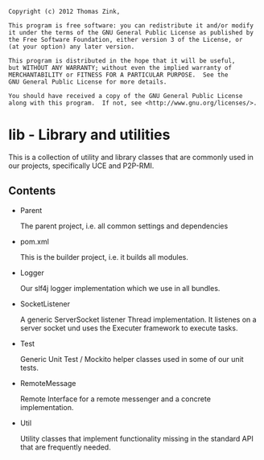 	Copyright (c) 2012 Thomas Zink, 

	This program is free software: you can redistribute it and/or modify
    it under the terms of the GNU General Public License as published by
    the Free Software Foundation, either version 3 of the License, or
    (at your option) any later version.

    This program is distributed in the hope that it will be useful,
    but WITHOUT ANY WARRANTY; without even the implied warranty of
    MERCHANTABILITY or FITNESS FOR A PARTICULAR PURPOSE.  See the
    GNU General Public License for more details.

    You should have received a copy of the GNU General Public License
    along with this program.  If not, see <http://www.gnu.org/licenses/>.

# lib - Library and utilities

This is a collection of utility and library classes that are commonly
used in our projects, specifically UCE and P2P-RMI.

## Contents

* 	Parent

	The parent project, i.e. all common settings and dependencies

* 	pom.xml

	This is the builder project, i.e. it builds all modules.

* 	Logger

	Our slf4j logger implementation which we use in all bundles.

* 	SocketListener

	A generic ServerSocket listener Thread implementation.
	It listenes on a server socket und uses the Executer framework
	to execute tasks.

*	Test

	Generic Unit Test / Mockito helper classes used in some of our
	unit tests.

*	RemoteMessage

	Remote Interface for a remote messenger and a concrete implementation.

*	Util

	Utility classes that implement functionality missing in the standard API
	that are frequently needed.
